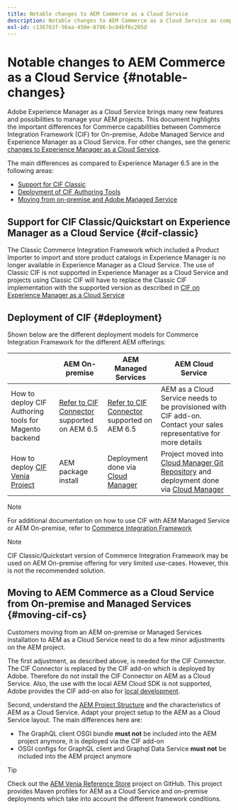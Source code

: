 ```yaml
---
title: Notable changes to AEM Commerce as a Cloud Service
description: Notable changes to AEM Commerce as a Cloud Service as compared to Adobe Experience Manager 6.5.
exl-id: c136763f-56aa-450e-8796-bc84bf6c205d
---
```

# Notable changes to AEM Commerce as a Cloud Service {#notable-changes}

Adobe Experience Manager as a Cloud Service brings many new features and possibilities to manage your AEM projects. This document highlights the important differences for Commerce capabilities between Commerce Integration Framework (CIF) for On-premise, Adobe Managed Service and Experience Manager as a Cloud Service. For other changes, see the generic [changes to Experience Manager as a Cloud Service](/help/release-notes/aem-cloud-changes.md).

The main differences as compared to Experience Manager 6.5 are in the following areas:
* [Support for CIF Classic](#cif-classic)
* [Deployment of CIF Authoring Tools](#cif-tools)
* [Moving from on-premise and Adobe Managed Service](#moving-cif-cs)

## Support for CIF Classic/Quickstart on Experience Manager as a Cloud Service {#cif-classic}

The Classic Commerce Integration Framework which included a Product Importer to import and store product catalogs in Experience Manager is no longer available in Experience Manager as a Cloud Service. The use of Classic CIF is not supported in Experience Manager as a Cloud Service and projects using Classic CIF will have to replace the Classic CIF implementation with the supported version as described in [CIF on Experience Manager as a Cloud Service](https://docs.adobe.com/content/help/en/experience-manager-cloud-service/commerce/architecture/magento.html#overview)

## Deployment of CIF {#deployment}

Shown below are the different deployment models for Commerce Integration Framework for the different AEM offerings:

|                  | AEM On-premise  |  AEM Managed Services         |  AEM Cloud Service         |
|-------------     |-----------|-----------|-----------|
|How to deploy CIF Authoring tools for Magento backend| [Refer to CIF Connector](https://github.com/adobe/commerce-cif-connector/blob/master/README.md) supported on AEM 6.5| [Refer to CIF Connector](https://github.com/adobe/commerce-cif-connector/blob/master/README.md) supported on AEM 6.5| AEM as a Cloud Service needs to be provisioned with CIF add-on. Contact your sales representative for more details|
|How to deploy [CIF Venia Project](https://github.com/adobe/aem-cif-guides-venia)|AEM package install|Deployment done via [Cloud Manager](https://docs.adobe.com/content/help/en/experience-manager-cloud-manager/using/introduction-to-cloud-manager.html) | Project moved into [Cloud Manager Git Repository](https://docs.adobe.com/content/help/en/experience-manager-cloud-service/implementing/managing-code/integrating-with-git.html) and deployment done via [Cloud Manager](https://docs.adobe.com/content/help/en/experience-manager-cloud-service/implementing/deploying/overview.html)|

>[!NOTE]
>
>For additional documentation on how to use CIF with AEM Managed Service or AEM On-premise, refer to [Commerce Integration Framework](https://www.adobe.io/apis/experiencecloud/commerce-integration-framework/getting-started.html)

>[!NOTE]
>
>CIF Classic/Quickstart version of Commerce Integration Framework may be used on AEM On-premise offering for very limited use-cases. However, this is not the recommended solution.

## Moving to AEM Commerce as a Cloud Service from On-premise and Managed Services {#moving-cif-cs}

Customers moving from an AEM on-premise or Managed Services installation to AEM as a Cloud Service need to do a few minor adjustments on the AEM project.

The first adjustment, as described above, is needed for the CIF Connector. The CIF Connector is replaced by the CIF add-on which is deployed by Adobe. Therefore do not install the CIF Connector on AEM as a Cloud Service. Also, the use with the local AEM Cloud SDK is not supported, Adobe provides the CIF add-on also for [local development](develop.md).

Second, understand the [AEM Project Structure](https://docs.adobe.com/content/help/en/experience-manager-cloud-service/implementing/developing/aem-project-content-package-structure.html) and the characteristics of AEM as a Cloud Service. Adapt your project setup to the AEM as a Cloud Service layout.
The main differences here are:

* The GraphQL client OSGI bundle **must not** be included into the AEM project anymore, it is deployed via the CIF add-on
* OSGI configs for GraphQL client and Graphql Data Service **must not** be included into the AEM project anymore

>[!TIP]
>
>Check out the [AEM Venia Reference Store](https://github.com/adobe/aem-cif-guides-venia) project on GitHub. This project provides Maven profiles for AEM as a Cloud Service and on-premise deployments which take into account the different framework conditions.
